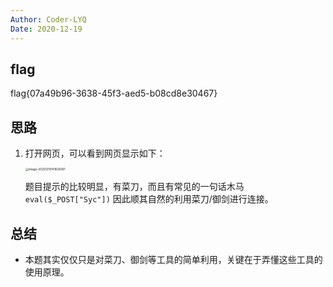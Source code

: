 ```yaml
---
Author: Coder-LYQ
Date: 2020-12-19
---
```


## flag
flag{07a49b96-3638-45f3-aed5-b08cd8e30467}

## 思路

1. 打开网页，可以看到网页显示如下：

    <img src="..\images\image-20201221.png" alt="image-20201219141626187" style="zoom:33%;" />
    
    题目提示的比较明显，有菜刀，而且有常见的一句话木马`eval($_POST["Syc"])`
    因此顺其自然的利用菜刀/御剑进行连接。


## 总结
- 本题其实仅仅只是对菜刀、御剑等工具的简单利用，关键在于弄懂这些工具的使用原理。